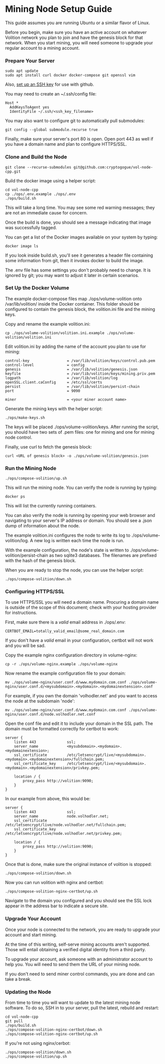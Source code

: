 # Mining Node Setup Guide

This guide assumes you are running Ubuntu or a similar flavor of Linux.

Before you begin, make sure you have an active account on whatever Volition network you plan to join and have the genesis block for that network. When you start mining, you will need someone to upgrade your regular account to a mining account.

### Prepare Your Server

```
sudo apt update
sudo apt install curl docker docker-compose git openssl vim
```

Also, [set up an SSH key](https://docs.github.com/en/github/authenticating-to-github/generating-a-new-ssh-key-and-adding-it-to-the-ssh-agent) for use with github.

You may need to create an \~/.ssh/config file:

```
Host *
  AddKeysToAgent yes
  IdentityFile ~/.ssh/<ssh_key_filename>
```

You may also want to configure git to automatically pull submodules:

```
git config --global submodule.recurse true
```

Finally, make sure your server's port 80 is open. Open port 443 as well if you have a domain name and plan to configure HTTPS/SSL.

### Clone and Build the Node

```
git clone --recurse-submodules git@github.com:cryptogogue/vol-node-cpp.git
```

Build the docker image using a helper script:

```
cd vol-node-cpp
cp ./ops/.env.example ./ops/.env
./ops/build.sh
```

This will take a long time. You may see some red warning messages; they are not an immediate cause for concern.

Once the build is done, you should see a message indicating that image was successfully tagged.

You can get a list of the Docker images available on your system by typing:

```
docker image ls
```

If you look inside build.sh, you'll see it generates a header file containing some information from git, then it invokes docker to build the image.

The .env file has some settings you don't probably need to change. It is ignored by git; you may want to adjust it later in certain scenarios.

### Set Up the Docker Volume

The example docker-compose files map ./ops/volume-volition onto /var/lib/volition/ inside the Docker container. This folder should be configured to contain the genesis block, the volition.ini file and the mining keys.

Copy and rename the example volition.ini:

```
cp ./ops/volume-volition/volition.ini.example ./ops/volume-volition/volition.ini
```

Edit volition.ini by adding the name of the account you plan to use for mining:

```
control-key                 = /var/lib/volition/keys/control.pub.pem
control-level               = config
genesis                     = /var/lib/volition/genesis.json
keyfile                     = /var/lib/volition/keys/mining.priv.pem
logpath                     = /var/lib/volition/log
openSSL.client.caConfig     = /etc/ssl/certs
persist                     = /var/lib/volition/persist-chain
port                        = 9090

miner                       = <your miner account name>
```

Generate the mining keys with the helper script:

```
./ops/make-keys.sh
```

The keys will be placed ./ops/volume-volition/keys. After running the script, you should have two sets of .pem files: one for mining and one for mining node control.

Finally, use curl to fetch the genesis block:

```
curl <URL of genesis block> -o ./ops/volume-volition/genesis.json
```

### Run the Mining Node

```
./ops/compose-volition/up.sh
```

This will run the mining node. You can verify the node is running by typing:

```
docker ps
```

This will list the currently running containers.

You can also verify the node is running by opening your web browser and navigating to your server's IP address or domain. You should see a .json dump of information about the node.

The example volition.ini configures the node to write its log to ./ops/volume-volition/log. A new log is written each time the node is run.

With the example configuration, the node's state is written to ./ops/volume-volition/persist-chain as two sqlite3 databases. The filenames are prefixed with the hash of the genesis block.

When you are ready to stop the node, you can use the helper script:

```
./ops/compose-volition/down.sh
```

### Configuring HTTPS/SSL

To use HTTPS/SSL you will need a domain name. Procuring a domain name is outside of the scope of this document; check with your hosting provider for instructions.

First, make sure there is a *valid* email address in ./ops/.env:

```
CERTBOT_EMAIL=totally_valid_email@some_real_domain.com
```

If you don't have a *valid* email in your configuration, certbot will not work and you will be sad.

Copy the example nginx configuration directory in volume-nginx:

```
cp -r ./ops/volume-nginx.example ./ops/volume-nginx
```

Now rename the example configuration file to your domain:

```
mv ./ops/volume-nginx/user.conf.d/www.mydomain.com.conf ./ops/volume-nginx/user.conf.d/<mysubdomain>.<mydomain>.<mydomainextension>.conf
```

For example, if you own the domain 'volhodler.net' and you want to access the node at the subdomain 'node':

```
mv ./ops/volume-nginx/user.conf.d/www.mydomain.com.conf ./ops/volume-nginx/user.conf.d/node.volhodler.net.conf
```

Open the conf file and edit it to include your domain in the SSL path. The domain must be formatted correctly for certbot to work:

```
server {
    listen 443              ssl;
    server_name             <mysubdomain>.<mydomain>.<mydomainextension>;
    ssl_certificate         /etc/letsencrypt/live/<mysubdomain>.<mydomain>.<mydomainextension>/fullchain.pem;
    ssl_certificate_key     /etc/letsencrypt/live/<mysubdomain>.<mydomain>.<mydomainextension>/privkey.pem;

    location / {
        proxy_pass http://volition:9090;
    }
}
```

In our example from above, this would be:

```
server {
    listen 443              ssl;
    server_name             node.volhodler.net;
    ssl_certificate         /etc/letsencrypt/live/node.volhodler.net/fullchain.pem;
    ssl_certificate_key     /etc/letsencrypt/live/node.volhodler.net/privkey.pem;

    location / {
        proxy_pass http://volition:9090;
    }
}
```

Once that is done, make sure the original instance of volition is stopped:

```
./ops/compose-volition/down.sh
```

Now you can run volition with nginx and certbot:

```
./ops/compose-volition-nginx-certbot/up.sh
```

Navigate to the domain you configured and you should see the SSL lock appear in the address bar to indicate a secure site.

### Upgrade Your Account

Once your node is connected to the network, you are ready to upgrade your account and start mining.

At the time of this writing, self-serve mining accounts aren't supported. Those will entail obtaining a verified digital identity from a third party.

To upgrade your account, ask someone with an administrator account to help you. You will need to send them the URL of your mining node.

If you don't need to send miner control commands, you are done and can take a break.

### Updating the Node

From time to time you will want to update to the latest mining node software. To do so, SSH in to your server, pull the latest, rebuild and restart:

```
cd vol-node-cpp
git pull
./ops/build.sh
./ops/compose-volition-nginx-certbot/down.sh
./ops/compose-volition-nginx-certbot/up.sh
```

If you're not using nginx/cerbot:

```
./ops/compose-volition/down.sh
./ops/compose-volition/up.sh
```
